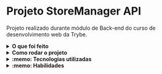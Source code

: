 # Projeto StoreManager API

Projeto realizado durante módulo de Back-end do curso de desenvolvimento web da Trybe.

<details>
  <summary><strong>O que foi feito</strong></summary></br>

  Neste projeto desenvolvi uma API utilizando a arquitetura MSC (model-service-controller).
  
  A API construída é um sistema de gerenciamento de vendas no formato dropshipping em que será possível criar, visualizar, deletar e atualizar produtos e vendas.

</details>
<details>
  <summary><strong>Como rodar o projeto</strong></summary></br>

  **Com Docker:**

  **:warning: Antes de começar, seu docker-compose precisa estar na versão 1.29 ou superior. [Veja aqui](https://www.digitalocean.com/community/tutorials/how-to-install-and-use-docker-compose-on-ubuntu-20-04-pt) ou [na documentação](https://docs.docker.com/compose/install/) como instalá-lo. No primeiro artigo, você pode substituir onde está com `1.26.0` por `1.29.2`.**

- [ ] `docker-compose up -d`
- [ ] `docker exec -it store_manager bash`
- [ ] `npm install`
- [ ] `npm run migration && npm run seed`
- [ ] `npm run debug`

**Localmente:**

**Necessita ter um banco de dados(MySql) instalado localmente**

- [ ] `npm install`
- [ ] `npm run migration && npm run seed`
- [ ] `npm run debug`

</details>

<details>
  <summary><strong>:memo: Tecnologias utilizadas</strong></summary><br />
  
  - `Docker`;
  - `docker-compose`;
  - `Mysql`;
  - `Mocha`;
  - `Nyc`;
  - `Express`;

</details>
<details>
  <summary><strong>:memo: Habilidades</strong></summary><br />
  
  - Aplicar a arquitetura baseada em camadas em um código de exemplo;
  - Criar testes de unidade para componentes de software da camada `Model, Service, Controller`;
  - Identificar os componentes de software pertencentes as camada `Model, Service, Controller`.
  - Desenvolver middlewares responsáveis pela validação dos dados de entrada; 

</details>

</details>
